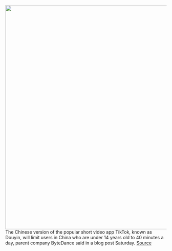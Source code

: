 <img src='https://cdn.vox-cdn.com/thumbor/V6PrdY6jPbSHtCmdtllJAzX3nvg=/0x0:5000x3335/1200x800/filters:focal(2100x1268:2900x2068)/cdn.vox-cdn.com/uploads/chorus_image/image/69878968/1232774217.0.jpg' width='700px' /><br/>
The Chinese version of the popular short video app TikTok, known as Douyin, will limit users in China who are under 14 years old to 40 minutes a day, parent company ByteDance said in a blog post Saturday.
<a href='https://www.theverge.com/2021/9/19/22682219/tiktok-parent-bytedance-limits-kids-douyin-app-china'> Source <a/>